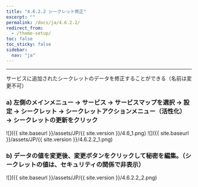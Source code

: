 ```yaml
---
title: "4.6.2.2 シークレット修正"
excerpt: ""
permalink: /docs/ja/4.6.2.2/
redirect_from:
  - /theme-setup/
toc: false
toc_sticky: false
sidebar:
  nav: "ja"
---
```



---

サービスに追加されたシークレットのデータを修正することができる（名前は変更不可）

### a\) 左側のメインメニュー → サービス → サービスマップを選択 → 設定 → シークレット → シークレットアクションメニュー（活性化） → シークレットの更新をクリック
![]({{ site.baseurl }}/assets/JP/{{ site.version }}/4.6_1.png)
![]({{ site.baseurl }}/assets/JP/{{ site.version }}/4.6.2.2_1.png)

### b\) データの値を変更後、変更ボタンをクリックして秘密を編集。（シークレットの値は、セキュリティの関係で非表示）
![]({{ site.baseurl }}/assets/JP/{{ site.version }}/4.6.2.2_2.png)
